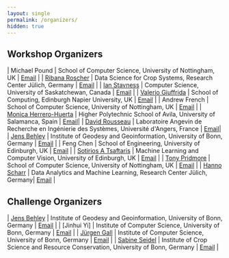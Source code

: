 ```yaml
---
layout: single
permalink: /organizers/
hidden: true
---
```

<link rel="stylesheet" href="/assets/css/main.css">
<link rel="stylesheet" href="https://cdn.jsdelivr.net/npm/@fortawesome/fontawesome-free@5/css/all.min.css">
<!--
| A | B |
| C | D |-->

<!-- could have images if we can, not necessary.  later. -->
<!-- |![Alt text](https://amytabb.com/images/amy_tabb_sep_2018.jpg)| temp|-->
<!-- <i class="fas fa-fw fa-envelope-square" aria-hidden="true"> -->

## Workshop Organizers

| Michael Pound | School of Computer Science, University of Nottingham, UK | [Email](mailto:michael.pound@nottingham.ac.uk) |
| [Ribana Roscher](http://rs.ipb.uni-bonn.de) | Data Science for Crop Systems, Research Center Jülich, Germany | [Email](mailto:ribana.roscher@uni-bonn.de) |
| [Ian Stavness](https://www.cs.usask.ca/faculty/stavness/) | Computer Science, University of Saskatchewan, Canada | [Email](mailto:ian.stavness@usask.ca) |
| [Valerio Giuffrida](http://www.valeriogiuffrida.academy) | School of Computing, Edinburgh Napier University, UK | [Email](mailto:V.Giuffrida@napier.ac.uk) |
| Andrew French | School of Computer Science, University of Nottingham, UK | [Email](mailto:andrew.p.french@nottingham.ac.uk) |
| [Monica Herrero-Huerta](https://monicaherrerohuerta.webnode.com) | Higher Polytechnic School of Avila, University of Salamanca, Spain | [Email](mailto:monicaherrero@usal.es)|
| [David Rousseau](https://okina.univ-angers.fr/david-rousseau) | 
Laboratoire Angevin de Recherche en Ingénierie des Systèmes, Université d'Angers, France | [Email](mailto:david.rousseau@univ-angers.fr)|
| [Jens Behley](http://jbehley.github.io) | Institute of Geodesy and Geoinformation, University of Bonn, Germany | [Email](mailto:jens.behley@igg.uni-bonn.de) |
| Feng Chen | School of Engineering, University of Edinburgh, UK | [Email](mailto:feng.chen@ed.ac.uk) |
| [Sotirios A Tsaftaris](https://vios.science/) | Machine Learning and Computer Vision, University of Edinburgh, UK | [Email](mailto:s.tsaftaris@ed.ac.uk) |
| [Tony Pridmore](https://www.nottingham.ac.uk/computerscience/people/tony.pridmore) | School of Computer Science, University of Nottingham, UK | [Email](mailto:Tony.Pridmore@nottingham.ac.uk) |
| [Hanno Scharr](https://www.fz-juelich.de/profile/scharr_h) | Data Analytics and Machine Learning, Research Center Jülich, Germany| [Email](mailto:h.scharr@fz-juelich.de) | 

## Challenge Organizers
| [Jens Behley](http://jbehley.github.io) | Institute of Geodesy and Geoinformation, University of Bonn, Germany | [Email](mailto:jens.behley@igg.uni-bonn.de) |
| [Jinhui Yi] | Institute of Computer Science, University of Bonn, Germany | [Email](mailto:jinhui.yi@uni-bonn.de) |
| [Jürgen Gall](https://pages.iai.uni-bonn.de/gall_juergen/) | Institute of Computer Science, University of Bonn, Germany | [Email](mailto:gall@iai.uni-bonn.de) |
| [Sabine Seidel](https://www.lap.uni-bonn.de/de/mitarbeiter/aktuelle/wissenschaftliche-mitarbeiter/sabine-seidel) | Institute of Crop Science and Resource Conservation, University of Bonn, Germany | [Email](mailto:sabine.seidel@uni-bonn.de) |


